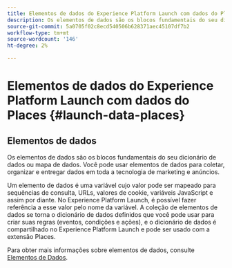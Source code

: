 ```yaml
---
title: Elementos de dados do Experience Platform Launch com dados do Places
description: Os elementos de dados são os blocos fundamentais do seu dicionário de dados (ou mapa de dados).
source-git-commit: 5a0705f02c8ecd540506b628371aec45107df7b2
workflow-type: tm+mt
source-wordcount: '146'
ht-degree: 2%

---
```



# Elementos de dados do Experience Platform Launch com dados do Places {#launch-data-places}

## Elementos de dados

Os elementos de dados são os blocos fundamentais do seu dicionário de dados ou mapa de dados. Você pode usar elementos de dados para coletar, organizar e entregar dados em toda a tecnologia de marketing e anúncios.

Um elemento de dados é uma variável cujo valor pode ser mapeado para sequências de consulta, URLs, valores de cookie, variáveis JavaScript e assim por diante. No Experience Platform Launch, é possível fazer referência a esse valor pelo nome da variável. A coleção de elementos de dados se torna o dicionário de dados definidos que você pode usar para criar suas regras (eventos, condições e ações), e o dicionário de dados é compartilhado no Experience Platform Launch e pode ser usado com a extensão Places.

Para obter mais informações sobre elementos de dados, consulte [Elementos de Dados](https://docs.adobelaunch.com/launch-reference/managing-resources/data-elements).

